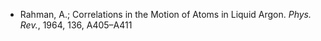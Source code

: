 - Rahman, A.; Correlations in the Motion of Atoms in Liquid Argon. *Phys. Rev.*, 1964, 136, A405–A411
